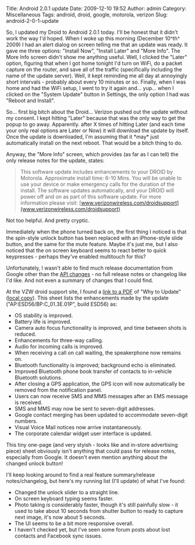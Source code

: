 Title: Android 2.0.1 update
Date: 2009-12-10 19:52
Author: admin
Category: Miscellaneous
Tags: android, droid, google, motorola, verizon
Slug: android-2-0-1-update

So, I updated my Droid to Android 2.0.1 today. I'll be honest that it
didn't work the way I'd hoped. When I woke up this morning (December
10^th^ 2009) I had an alert dialog on screen telling me that an update
was ready. It gave me three options: "Install Now", "Install Later" and
"More Info". The More Info screen didn't show me anything useful. Well,
I clicked the "Later" option, figuring that when I got home tonight I'd
turn on WiFi, do a packet capture on the router, and save all of the
traffic (specifically including the name of the update server). Well, it
kept reminding me all day at annoyingly short intervals - probably about
every 10 minutes or so. Finally, when I was home and had the WiFi setup,
I went to try it again and... yup... when I clicked on the "System
Update" button in Settings, the only option I had was "Reboot and
Install".

So... first big bitch about the Droid... Verizon pushed out the update
without my consent. I kept hitting "Later" because that was the only way
to get the popup to go away. Apparently. after X times of hitting Later
(and each time your only real options are Later or Now) it will download
the update by itself. Once the update is downloaded, I'm assuming that
it \*may\* just automatically install on the next reboot. That would be
a bitch thing to do.

Anyway, the "More Info" screen, which provides (as far as I can tell)
the only release notes for the update, states:

> This software update includes enhancements to your DROID by Motorola.
> Approximate install time: 6-10 Mins. You will be unable to use your
> device or make emergency calls for the duration of the install. The
> software updates automatically, and your DROID will power off and on
> as part of this software update. For more information please visit:
> [www.verizonwireless.com/droidsupport](www.verizonwireless.com/droidsupport)

Not too helpful. And pretty cryptic.

Immediately when the phone turned back on, the first thing I noticed is
that the spin-style unlock button has been replaced with an iPhone-style
slide button, and the same for the mute feature. Maybe it's just me, but
I also noticed that the on screen keyboard seems to react better to
quick keypresses - perhaps they've enabled multitouch for this?

Unfortunately, I wasn't able to find much release documentation from
Google other than the [API
changes](http://developer.android.com/sdk/android-2.0.1.html) - no full
release notes or changelog like I'd like. And not even a summary of
changes that I could find.

At the VZW droid support site, I found a [link to a
PDF](http://learning.verizonwireless.com/learning/Droid_Motorola_Software_Update.pdf)
of "Why to Update" ([local
copy](http://blog.jasonantman.com/GFX/Droid_Motorola_Software_Update.pdf)).
This sheet lists the enhancements made by the update
("AP:ESD56/BP:C\_01.3E.01P", build ESD56) as:

-   OS stability is improved.
-   Battery life is improved.
-   Camera auto focus functionality is improved, and time between shots
    is reduced.
-   Enhancements for three-way calling.
-   Audio for incoming calls is improved.
-   When receiving a call on call waiting, the speakerphone now remains
    on.
-   Bluetooth functionality is improved; background echo is eliminated.
-   Improved Bluetooth phone book transfer of contacts to in-vehicle
    Bluetooth solutions.
-   After closing a GPS application, the GPS icon will now automatically
    be removed from the notification panel.
-   Users can now receive SMS and MMS messages after an EMS message is
    received.
-   SMS and MMS may now be sent to seven-digit addresses.
-   Google contact merging has been updated to accommodate seven-digit
    numbers.
-   Visual Voice Mail notices now arrive instantaneously.
-   The corporate calendar widget user interface is updated.

This tiny one-page (and very styish - looks like and in-store
advertising piece) sheet obviously isn't anything that could pass for
release notes, especially from Google. It doesn't even mention anything
about the changed unlock button!

I'll keep looking around to find a real feature summary/release
notes/changelog, but here's my running list (I'll update) of what I've
found:

-   Changed the unlock slider to a straight line.
-   On screen keyboard typing seems faster.
-   Photo taking *is* considerably faster, though it's still painfully
    slow - it used to take about 10 seconds from shutter button to ready
    to capture next image, it's now about 5 seconds.
-   The UI seems to be a bit more responsive overall.
-   I haven't checked yet, but I've seen some forum posts about lost
    contacts and Facebook sync issues.

